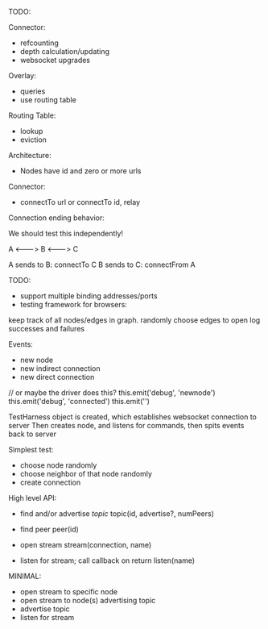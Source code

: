 TODO:

Connector:
* refcounting
* depth calculation/updating
* websocket upgrades

Overlay:
* queries
* use routing table

Routing Table:
* lookup
* eviction


Architecture:

* Nodes have id and zero or more urls

Connector:
* connectTo url or connectTo id, relay

Connection ending behavior:


We should test this independently!


A <---> B <---> C

A sends to B: connectTo C
B sends to C: connectFrom A

TODO:
* support multiple binding addresses/ports
* testing framework for browsers:

keep track of all nodes/edges in graph.
randomly choose edges to open
log successes and failures


Events:
* new node
* new indirect connection
* new direct connection

// or maybe the driver does this?
this.emit('debug', 'newnode')
this.emit('debug', 'connected')
this.emit('')

TestHarness object is created, which establishes websocket connection to server
Then creates node, and listens for commands, then spits events back to server





Simplest test:
* choose node randomly
* choose neighbor of that node randomly
* create connection


High level API:
* find and/or advertise *topic*
	topic(id, advertise?, numPeers)



* find peer
	peer(id)

* open stream
	stream(connection, name)

* listen for stream; call callback on return
	listen(name)


MINIMAL:
* open stream to specific node
* open stream to node(s) advertising topic
* advertise topic
* listen for stream
